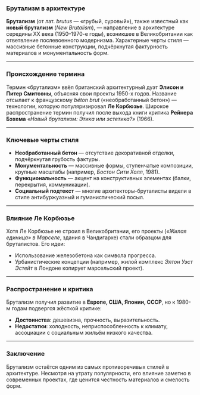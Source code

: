 ### **Брутализм в архитектуре**  

**Брутализм** (от лат. *brutus* — «грубый, суровый»), также известный как **новый брутализм** (*New Brutalism*), — направление в архитектуре середины XX века (1950–1970-е годы), возникшее в Великобритании как ответвление послевоенного модернизма. Характерные черты стиля — массивные бетонные конструкции, подчёркнутая фактурность материалов и монументальность форм.  

---  

### **Происхождение термина**  
Термин «брутализм» ввёл британский архитектурный дуэт **Элисон и Питер Смитсоны**, объясняя свои проекты 1950-х годов. Название отсылает к французскому *béton brut* («необработанный бетон») — технологии, которую популяризировал **Ле Корбюзье**. Широкое распространение термин получил после выхода книги критика **Рейнера Бэхема** *«Новый брутализм: Этика или эстетика?»* (1966).  

---  

### **Ключевые черты стиля**  
- **Необработанный бетон** — отсутствие декоративной отделки, подчёркнутая грубость фактуры.  
- **Монументальность** — массивные формы, ступенчатые композиции, крупные масштабы (например, *Бостон Сити Холл*, 1981).  
- **Функциональность** — акцент на конструктивных элементах (балки, перекрытия, коммуникации).  
- **Социальный подтекст** — многие архитекторы-бруталисты видели в стиле антибуржуазный и гуманистический посыл.  

---  

### **Влияние Ле Корбюзье**  
Хотя Ле Корбюзье не строил в Великобритании, его проекты (*«Жилая единица» в Марселе*, здания в Чандигархе) стали образцом для бруталистов. Его идеи:  
- Использование железобетона как символа прогресса.  
- Урбанистические концепции (например, жилой комплекс *Элтон Уэст Эстейт* в Лондоне копирует марсельский проект).  

---  

### **Распространение и критика**  
Брутализм получил развитие в **Европе, США, Японии, СССР**, но к 1980-м годам подвергся жёсткой критике:  
- **Достоинства**: дешевизна, прочность, выразительность.  
- **Недостатки**: холодность, неприспособленность к климату, ассоциации с социальным жильём низкого качества.  

---  

### **Заключение**  
Брутализм остаётся одним из самых противоречивых стилей в архитектуре. Несмотря на утрату популярности, его влияние заметно в современных проектах, где ценится честность материалов и смелость форм.  


